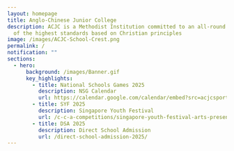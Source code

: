 ```yaml
---
layout: homepage
title: Anglo-Chinese Junior College
description: ACJC is a Methodist Institution committed to an all-round education
  of the highest standards based on Christian principles
image: /images/ACJC-School-Crest.png
permalink: /
notification: ""
sections:
  - hero:
      background: /images/Banner.gif
      key_highlights:
        - title: National Schools Games 2025
          description: NSG Calendar
          url: https://calendar.google.com/calendar/embed?src=acjcsportsacademy%40gmail.com&ctz=Asia%2FSingapore
        - title: SYF 2025
          description: Singapore Youth Festival
          url: /c-c-a-competitions/singapore-youth-festival-arts-presentation-2025/
        - title: DSA 2025
          description: Direct School Admission
          url: /direct-school-admission-2025/
---
```

